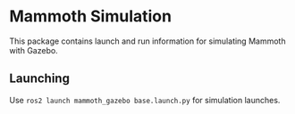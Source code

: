 # Mammoth Simulation

This package contains launch and run information for simulating Mammoth with Gazebo.

## Launching

Use `ros2 launch mammoth_gazebo base.launch.py` for simulation launches.

